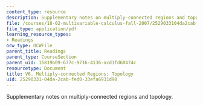 ```yaml
---
content_type: resource
description: Supplementary notes on multiply-connected regions and topology.
file: /courses/18-02-multivariable-calculus-fall-2007/2529033104da2cabfed033efa6931d98_mult_conectd_reg.pdf
file_type: application/pdf
learning_resource_types:
- Readings
ocw_type: OCWFile
parent_title: Readings
parent_type: CourseSection
parent_uid: 16819b09-677c-9716-4136-acd1fd60474c
resourcetype: Document
title: V6. Multiply-connected Regions; Topology
uid: 25290331-04da-2cab-fed0-33efa6931d98
---
```

Supplementary notes on multiply-connected regions and topology.

